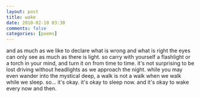 ```yaml
---
layout: post
title: wake
date: 2010-02-10 03:30
comments: false
categories: [poems]
---
```


and as much as we like to declare
what is wrong and what is right
the eyes can only see
as much as there is light.
so carry with yourself a flashlight
or a torch in your mind,
and turn it on
from time to time.
it's not surprising to be lost
driving without headlights
as we approach the night.
while you may even wander into the mystical deep,
a walk is not a walk when we walk while we sleep.
so...
it's okay.
it's okay to sleep now.
and it's okay to wake
every now and then.

